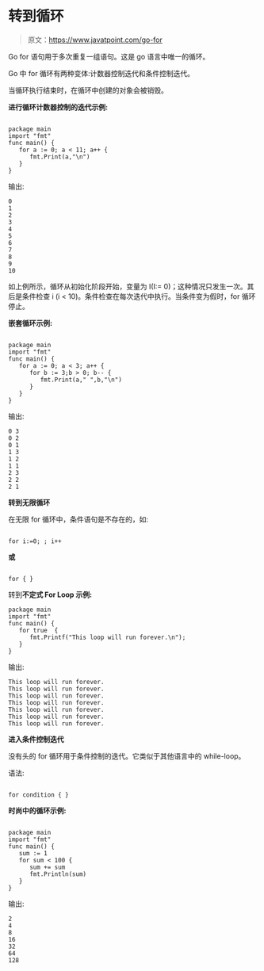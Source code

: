 # 转到循环

> 原文：<https://www.javatpoint.com/go-for>

Go for 语句用于多次重复一组语句。这是 go 语言中唯一的循环。

Go 中 for 循环有两种变体:计数器控制迭代和条件控制迭代。

当循环执行结束时，在循环中创建的对象会被销毁。

**进行循环计数器控制的迭代示例:**

```

package main
import "fmt"
func main() {
   for a := 0; a < 11; a++ {
      fmt.Print(a,"\n")
   }
}

```

输出:

```
0
1
2
3
4
5
6
7
8
9
10

```

如上例所示，循环从初始化阶段开始，变量为 I(I:= 0)；这种情况只发生一次。其后是条件检查 i (i < 10)。条件检查在每次迭代中执行。当条件变为假时，for 循环停止。

**嵌套循环示例:**

```

package main
import "fmt"
func main() {
   for a := 0; a < 3; a++ {
      for b := 3;b > 0; b-- {
         fmt.Print(a," ",b,"\n")
      }
   }
}

```

输出:

```
0 3
0 2
0 1
1 3
1 2
1 1
2 3
2 2
2 1

```

**转到无限循环**

在无限 for 循环中，条件语句是不存在的，如:

```

for i:=0; ; i++ 

```

**或**

```

for { }

```

转到**不定式 For Loop 示例:**

```
package main
import "fmt"
func main() {
   for true  {
      fmt.Printf("This loop will run forever.\n");
   }
}

```

输出:

```
This loop will run forever.
This loop will run forever.
This loop will run forever.
This loop will run forever.
This loop will run forever.
This loop will run forever.
This loop will run forever.

```

**进入条件控制迭代**

没有头的 for 循环用于条件控制的迭代。它类似于其他语言中的 while-loop。

语法:

```

for condition { }

```

**时尚中的循环示例:**

```

package main
import "fmt"
func main() {
   sum := 1
   for sum < 100 {
      sum += sum
      fmt.Println(sum)
   }
}

```

输出:

```
2
4
8
16
32
64
128

```